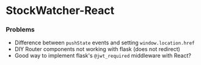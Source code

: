 # StockWatcher-React
### Problems
* Difference between `pushState` events and setting `window.location.href`
* DIY Router components not working with flask (does not redirect)
* Good way to implement flask's `@jwt_required` middleware with React?
